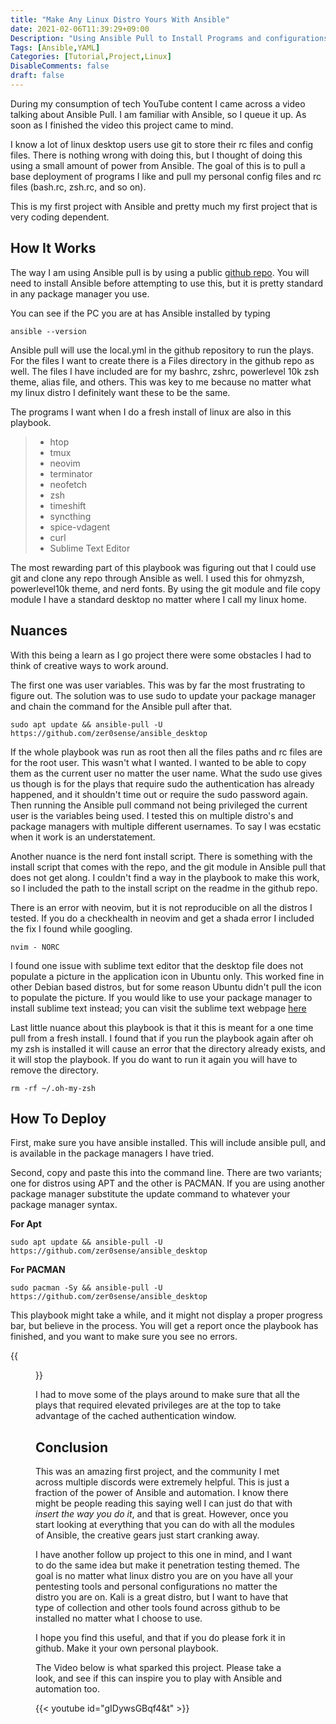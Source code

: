```yaml
---
title: "Make Any Linux Distro Yours With Ansible"
date: 2021-02-06T11:39:29+09:00
Description: "Using Ansible Pull to Install Programs and configurations"
Tags: [Ansible,YAML]
Categories: [Tutorial,Project,Linux]
DisableComments: false
draft: false
---
```


During my consumption of tech YouTube content I came across a video talking about Ansible Pull. I am familiar with Ansible, so I queue it up. As soon as I finished the video this project came to mind.

I know a lot of linux desktop users use git to store their rc files and config files. There is nothing wrong with doing this, but I thought of doing this using a small amount of power from Ansible. The goal of this is to pull a base deployment of programs I like and pull my personal config files and rc files (bash.rc, zsh.rc, and so on). 

This is my first project with Ansible and pretty much my first project that is very coding dependent. 

## How It Works ##

The way I am using Ansible pull is by using a public [github repo](https://github.com/zer0sense/ansible_desktop). You will need to install Ansible before attempting to use this, but it is pretty standard in any package manager you use. 

You can see if the PC you are at has Ansible installed by typing
```
ansible --version
```
Ansible pull will use the local.yml in the github repository to run the plays. For the files I want to create there is a Files directory in the github repo as well. The files I have included are for my bashrc, zshrc, powerlevel 10k zsh theme, alias file, and others. This was key to me because no matter what my linux distro I definitely want these to be the same. 

The programs I want when I do a fresh install of linux are also in this playbook.

> - htop
> - tmux
> - neovim
> - terminator
> - neofetch
> - zsh
> - timeshift
> - syncthing
> - spice-vdagent 
> - curl
> - Sublime Text Editor

The most rewarding part of this playbook was figuring out that I could use git and clone any repo through Ansible as well. I used this for ohmyzsh, powerlevel10k theme, and nerd fonts. By using the git module and file copy module I have a standard desktop no matter where I call my linux home. 

## Nuances ##

With this being a learn as I go project there were some obstacles I had to think of creative ways to work around.

The first one was user variables. This was by far the most frustrating to figure out. The solution was to use sudo to update your package manager and chain the command for the Ansible pull after that.

```
sudo apt update && ansible-pull -U https://github.com/zer0sense/ansible_desktop
```
If the whole playbook was run as root then all the files paths and rc files are for the root user. This wasn't what I wanted. I wanted to be able to copy them as the current user no matter the user name. What the sudo use gives us though is for the plays that require sudo the authentication has already happened, and it shouldn't time out or require the sudo password again. Then running the Ansible pull command not being privileged the current user is the variables being used. I tested this on multiple distro's and package managers with multiple different usernames. To say I was ecstatic when it work is an understatement. 

Another nuance is the nerd font install script. There is something with the install script that comes with the repo, and the git module in Ansible pull that does not get along. I couldn't find a way in the playbook to make this work, so I included the path to the install script on the readme in the github repo. 

There is an error with neovim, but it is not reproducible on all the distros I tested. If you do a checkhealth in neovim and get a shada error I included the fix I found while googling. 

```
nvim - NORC
```
I found one issue with sublime text editor that the desktop file does not populate a picture in the application icon in Ubuntu only. This worked fine in other Debian based distros, but for some reason Ubuntu didn't pull the icon to populate the picture. If you would like to use your package manager to install sublime text instead; you can visit the sublime text webpage [here](https://www.sublimetext.com/3)

Last little nuance about this playbook is that it this is meant for a one time pull from a fresh install. I found that if you run the playbook again after oh my zsh is installed it will cause an error that the directory already exists, and it will stop the playbook. If you do want to run it again you will have to remove the directory.

```
rm -rf ~/.oh-my-zsh
```

## How To Deploy ##

First, make sure you have ansible installed. This will include ansible pull, and is available in the package managers I have tried.

Second, copy and paste this into the command line. There are two variants; one for distros using APT and the other is PACMAN. If you are using another package manager substitute the update command to whatever your package manager syntax.

__For Apt__
```
sudo apt update && ansible-pull -U https://github.com/zer0sense/ansible_desktop
```
__For PACMAN__
```
sudo pacman -Sy && ansible-pull -U https://github.com/zer0sense/ansible_desktop
```

This playbook might take a while, and it might not display a proper progress bar, but believe in the process. You will get a report once the playbook has finished, and you want to make sure you see no errors.

{{<figure src="/images/Posts/007/playbook_results.jpg">}}

I had to move some of the plays around to make sure that all the plays that required elevated privileges are at the top to take advantage of the cached authentication window. 

## Conclusion ##

This was an amazing first project, and the community I met across multiple discords were extremely helpful. This is just a fraction of the power of Ansible and automation. I know there might be people reading this saying well I can just do that with _insert the way you do it_, and that is great. However, once you start looking at everything that you can do with all the modules of Ansible, the creative gears just start cranking away.

I have another follow up project to this one in mind, and I want to do the same idea but make it penetration testing themed. The goal is no matter what linux distro you are on you have all your pentesting tools and personal configurations no matter the distro you are on. Kali is a great distro, but I want to have that type of collection and other tools found across github to be installed no matter what I choose to use. 

I hope you find this useful, and that if you do please fork it in github. Make it your own personal playbook.

The Video below is what sparked this project. Please take a look, and see if this can inspire you to play with Ansible and automation too.

{{< youtube id="gIDywsGBqf4&t" >}}